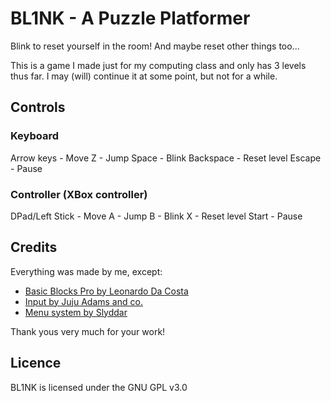 # BL1NK - A Puzzle Platformer
Blink to reset yourself in the room! And maybe reset other things too...

This is a game I made just for my computing class and only has 3 levels thus far. I may (will) continue it at some point, but not for a while.

## Controls
### Keyboard
Arrow keys - Move
Z - Jump
Space - Blink
Backspace - Reset level
Escape - Pause

### Controller (XBox controller)
DPad/Left Stick - Move
A - Jump
B - Blink
X - Reset level
Start - Pause

## Credits
Everything was made by me, except:
 - [Basic Blocks Pro by Leonardo Da Costa](https://marketplace.gamemaker.io/assets/8823/basic-blocks-pro)
 - [Input by Juju Adams and co.](https://github.com/offalynne/Input)
 - [Menu system by Slyddar](https://www.youtube.com/watch?v=_2CrhKO5ojE&list=PL_dGpCsnQ7AXNJCn-PGCgtPdbHIoswPsO&pp=iAQB)

Thank yous very much for your work!

## Licence
BL1NK is licensed under the GNU GPL v3.0
